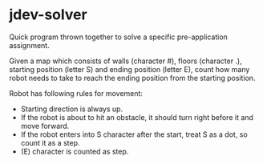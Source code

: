 # jdev-solver
Quick program thrown together to solve a specific pre-application assignment.

Given a map which consists of walls (character #), floors (character .), starting position (letter S) and ending position (letter E), count how many robot needs to take to reach the ending position from the starting position.

Robot has following rules for movement:
* Starting direction is always up.
* If the robot is about to hit an obstacle, it should turn right before it and move forward.
* If the robot enters into S character after the start, treat S as a dot, so count it as a step.
* (E) character is counted as step.
